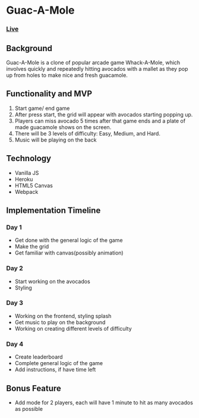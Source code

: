 # Guac-A-Mole

### [Live](https://omelnykov1.github.io/GuacAMole/)

## Background

Guac-A-Mole is a clone of popular arcade game Whack-A-Mole, which involves quickly and repeatedly hitting avocados with a mallet as they pop up from holes to make nice and fresh guacamole.

## Functionality and MVP

1. Start game/ end game
2. After press start, the grid will appear with avocados starting popping up.
3. Players can miss avocado 5 times after that game ends and a plate of made guacamole shows on the screen.
4. There will be 3 levels of difficulty: Easy, Medium, and Hard.
5. Music will be playing on the back


## Technology
* Vanilla JS 
* Heroku
* HTML5 Canvas
* Webpack 

## Implementation Timeline

### Day 1 
* Get done with the general logic of the game
* Make the grid
* Get familiar with canvas(possibly animation)

### Day 2 
* Start working on the avocados
* Styling 

### Day 3 
* Working on the frontend, styling splash
* Get music to play on the background
* Working on creating different levels of difficulty 

### Day 4 
* Create leaderboard
* Complete general logic of the game
* Add instructions, if have time left 

## Bonus Feature
* Add mode for 2 players, each will have 1 minute to hit as many avocados as possible
